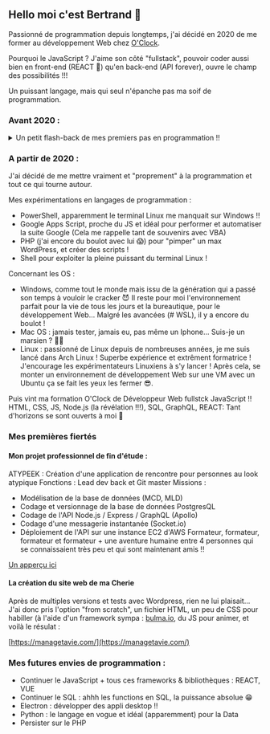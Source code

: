 ## Hello moi c'est Bertrand 👋

Passionné de programmation depuis longtemps, j'ai décidé en 2020 de me former au développement Web chez [O'Clock](https://oclock.io/formations/developpeur-web-fullstack-javascript).

Pourquoi le JavaScript ? J'aime son côté "fullstack", pouvoir coder aussi bien en front-end (REACT 🤩) qu'en back-end (API forever), ouvre le champ des possibilités !!!

Un puissant langage, mais qui seul n'épanche pas ma soif de programmation.

### Avant 2020 :
<details>
<summary>Un petit flash-back de mes premiers pas en programmation !!</summary>

  
- Collège, sous l'impulsion de mon père : *"t'y connais rien en ordinateur"* :
```js
{
  armeDuCrime: "QBasic",
  faitDArme: "Sur l'Amstrad PC1512 de mon père : Tentative de codage d'un jeu de baston, genre Mortal Combat",
  resultat: "2 personnages, 2 mouvements (punch & high kick) codés pixel par pixel"
}
```
  
- Lycée :
```js
{
  armeDuCrime: "MS-Dos",
  faitDArme: "Sur le seul et unique PC du CDI (bienvenu en 1996 !!) : Coder un petit programme simulant le formatage du disque dur",
  resultat: () => { heureDeColle += 2 }
}
```
  
- Prépa bio :
```js
{
  armeDuCrime: "Turbo Pascal",
  faitDArme: "Coder un programme de tirage du loto et comparer les résultats avec les probabilités mathématiques",
  resultat: "la fonction 'random' ne génère pas des nombres purement aléatoires au sens mathématique"
}
```
  
- Quelque part entre 2010 et 2015 :
```js
{
  armeDuCrime: "VBA",
  cible: "Desert Operation (jeu par navigateur)",
  faitDArme: "Coder un automate dont la fonction est de se connecter au compte, et mettre en banque l'or",
  evolution: "Etendre l'automate pour se connecter à plusieurs comptes de manière aléatoire pour feinter le ban des modos",
  resultat: "Multiples ban"
}
```
</details>


### A partir de 2020 :
J'ai décidé de me mettre vraiment et "proprement" à la programmation et tout ce qui tourne autour.

Mes expérimentations en langages de programmation :
- PowerShell, apparemment le terminal Linux me manquait sur Windows !!
- Google Apps Script, proche du JS et idéal pour performer et automatiser la suite Google (Cela me rappelle tant de souvenirs avec VBA)
- PHP (j'ai encore du boulot avec lui 😱) pour "pimper" un max WordPress, et créer des scripts !
- Shell pour exploiter la pleine puissant du terminal Linux !

Concernant les OS :
- Windows, comme tout le monde mais issu de la génération qui a passé son temps à vouloir le cracker 😈 Il reste pour moi l'environnement parfait pour la vie de tous les jours et la bureautique, pour le développement Web... Malgré les avancées (# WSL), il y a encore du boulot !
- Mac OS : jamais tester, jamais eu, pas même un Iphone... Suis-je un marsien ? 🤔🤣
- Linux : passionné de Linux depuis de nombreuses années, je me suis lancé dans Arch Linux ! Superbe expérience et extrêment formatrice ! J'encourage les expérimentateurs Linuxiens à s'y lancer ! Après cela, se monter un environnement de développement Web sur une VM avec un Ubuntu ça se fait les yeux les fermer 😎.

Puis vint ma formation O'Clock de Développeur Web fullstck JavaScript !!
HTML, CSS, JS, Node.js (la révélation !!!), SQL, GraphQL, REACT: Tant d'horizons se sont ouverts à moi 🤩

### Mes premières fiertés

#### Mon projet professionnel de fin d'étude :
ATYPEEK : Création d'une application de rencontre pour personnes au look atypique
Fonctions : Lead dev back et Git master
Missions :
  - Modélisation de la base de données (MCD, MLD)
  - Codage et versionnage de la base de données PostgresQL
  - Codage de l'API Node.js / Express / GraphQL (Apollo)
  - Codage d'une messagerie instantanée (Socket.io)
  - Déploiement de l'API sur une instance EC2 d'AWS
Formateur, formateur, formateur et formateur + une aventure humaine entre 4 personnes qui se connaissaient très peu et qui sont maintenant amis !!

[Un apperçu ici](https://youtu.be/fV3c4FJqlBM?t=1437)

#### La création du site web de ma Cherie
Après de multiples versions et tests avec Wordpress, rien ne lui plaisait... J'ai donc pris l'option "from scratch", un fichier HTML, un peu de CSS pour habiller (à l'aide d'un framework sympa : [bulma.io](https://bulma.io/), du JS pour animer, et voilà le résulat :

[https://managetavie.com/](https://managetavie.com/)

### Mes futures envies de programmation :
- Continuer le JavaScript + tous ces frameworks & bibliothèques : REACT, VUE
- Continuer le SQL : ahhh les functions en SQL, la puissance absolue 😁
- Electron : développer des appli desktop !!
- Python : le langage en vogue et idéal (apparemment) pour la Data
- Persister sur le PHP
